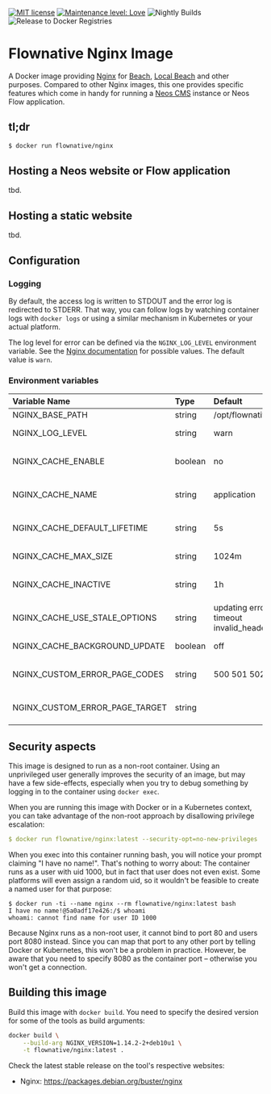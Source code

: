 [![MIT license](http://img.shields.io/badge/license-MIT-brightgreen.svg)](http://opensource.org/licenses/MIT)
[![Maintenance level: Love](https://img.shields.io/badge/maintenance-%E2%99%A1%E2%99%A1%E2%99%A1-ff69b4.svg)](https://www.flownative.com/en/products/open-source.html)
![Nightly Builds](https://github.com/flownative/docker-nginx/workflows/Nightly%20Builds/badge.svg)
![Release to Docker Registries](https://github.com/flownative/docker-nginx/workflows/Release%20to%20Docker%20Registries/badge.svg)

# Flownative Nginx Image

A Docker image providing [Nginx](https://nginx.org) for [Beach](https://www.flownative.com/beach),
[Local Beach](https://www.flownative.com/localbeach) and other purposes. Compared to other
Nginx images, this one provides specific features which come in handy for running a
[Neos CMS](https://www.neos.io) instance or Neos Flow application.

## tl;dr

```bash
$ docker run flownative/nginx
```

## Hosting a Neos website or Flow application

tbd.

## Hosting a static website

tbd.

## Configuration

### Logging

By default, the access log is written to STDOUT and the error log is
redirected to STDERR. That way, you can follow logs by watching
container logs with `docker logs` or using a similar mechanism in
Kubernetes or your actual platform.

The log level for error can be defined via the `NGINX_LOG_LEVEL`
environment variable. See the
[Nginx documentation](https://docs.nginx.com/nginx/admin-guide/monitoring/logging/)
for possible values. The default value is `warn`.

### Environment variables

| Variable Name                  | Type    | Default                               | Description                                                                                         |
|:-------------------------------|:--------|:--------------------------------------|:----------------------------------------------------------------------------------------------------|
| NGINX_BASE_PATH                | string  | /opt/flownative/nginx                 | Base path for Nginx                                                                                 |
| NGINX_LOG_LEVEL                | string  | warn                                  | Nginx log level (see [documentation](https://docs.nginx.com/nginx/admin-guide/monitoring/logging/)) |
| NGINX_CACHE_ENABLE             | boolean | no                                    | If the FastCGI cache should be enabled; see section about caching                                   |
| NGINX_CACHE_NAME               | string  | application                           | Name of the memory zone Nginx should use for caching                                                |
| NGINX_CACHE_DEFAULT_LIFETIME   | string  | 5s                                    | Default cache lifetime to use when caching is enabled                                               |
| NGINX_CACHE_MAX_SIZE           | string  | 1024m                                 | Maximum memory size for the FastCGI cache                                                           |
| NGINX_CACHE_INACTIVE           | string  | 1h                                    | Time after which cache entries are removed automatically                                            |
| NGINX_CACHE_USE_STALE_OPTIONS  | string  | updating error timeout invalid_header | Options to pass to the `fastcgi_cache_use_stale` directive                                          |
| NGINX_CACHE_BACKGROUND_UPDATE  | boolean | off                                   | If background updates should be enabled                                                             |
| NGINX_CUSTOM_ERROR_PAGE_CODES  | string  | 500 501 502 503                       | FastCGI error codes which should redirect to the custom error page                                  |
| NGINX_CUSTOM_ERROR_PAGE_TARGET | string  |                                       | Upstream URL to use for custom FastCGI error pages                                                  |


## Security aspects

This image is designed to run as a non-root container. Using an
unprivileged user generally improves the security of an image, but may
have a few side-effects, especially when you try to debug something by
logging in to the container using `docker exec`.

When you are running this image with Docker or in a Kubernetes context,
you can take advantage of the non-root approach by disallowing privilege
escalation:

```yaml
$ docker run flownative/nginx:latest --security-opt=no-new-privileges
```

When you exec into this container running bash, you will notice your
prompt claiming "I have no name!". That's nothing to worry about: The
container runs as a user with uid 1000, but in fact that user does not
even exist. Some platforms will even assign a random uid, so it wouldn't
be feasible to create a named user for that purpose:

```
$ docker run -ti --name nginx --rm flownative/nginx:latest bash
I have no name!@5a0adf17e426:/$ whoami
whoami: cannot find name for user ID 1000
```

Because Nginx runs as a non-root user, it cannot bind to port 80 and
users port 8080 instead. Since you can map that port to any other port
by telling Docker or Kubernetes, this won't be a problem in practice.
However, be aware that you need to specify 8080 as the container port –
otherwise you won't get a connection.

## Building this image

Build this image with `docker build`. You need to specify the desired
version for some of the tools as build arguments:

```bash
docker build \
    --build-arg NGINX_VERSION=1.14.2-2+deb10u1 \
    -t flownative/nginx:latest .
```

Check the latest stable release on the tool's respective websites:

- Nginx: https://packages.debian.org/buster/nginx
